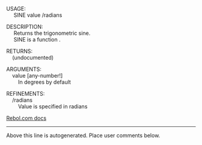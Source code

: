 USAGE:  
&nbsp;&nbsp;&nbsp;&nbsp;&nbsp;SINE&nbsp;value&nbsp;/radians  
  
DESCRIPTION:  
&nbsp;&nbsp;&nbsp;&nbsp;&nbsp;Returns&nbsp;the&nbsp;trigonometric&nbsp;sine.  
&nbsp;&nbsp;&nbsp;&nbsp;&nbsp;SINE&nbsp;is&nbsp;a&nbsp;function&nbsp;.  
  
RETURNS:  
&nbsp;&nbsp;&nbsp;&nbsp;(undocumented)  
  
ARGUMENTS:  
&nbsp;&nbsp;&nbsp;&nbsp;value&nbsp;[any-number!]  
&nbsp;&nbsp;&nbsp;&nbsp;&nbsp;&nbsp;&nbsp;&nbsp;In&nbsp;degrees&nbsp;by&nbsp;default  
  
REFINEMENTS:  
&nbsp;&nbsp;&nbsp;&nbsp;/radians  
&nbsp;&nbsp;&nbsp;&nbsp;&nbsp;&nbsp;&nbsp;&nbsp;Value&nbsp;is&nbsp;specified&nbsp;in&nbsp;radians  

[Rebol.com docs](http://www.rebol.com/r3/docs/functions/sine.html)
___
Above this line is autogenerated. Place user comments below.